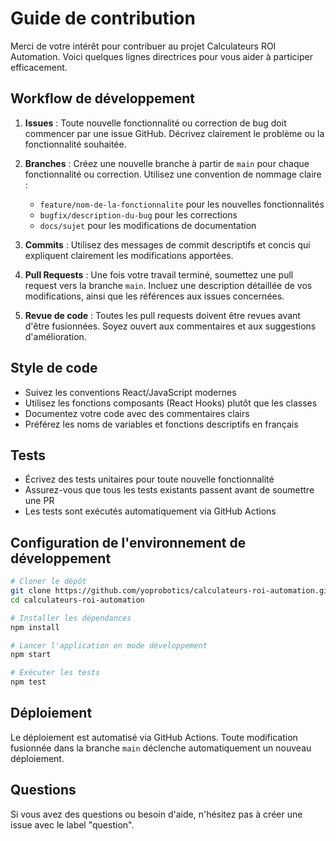 # Guide de contribution

Merci de votre intérêt pour contribuer au projet Calculateurs ROI Automation. Voici quelques lignes directrices pour vous aider à participer efficacement.

## Workflow de développement

1. **Issues** : Toute nouvelle fonctionnalité ou correction de bug doit commencer par une issue GitHub. Décrivez clairement le problème ou la fonctionnalité souhaitée.

2. **Branches** : Créez une nouvelle branche à partir de `main` pour chaque fonctionnalité ou correction. Utilisez une convention de nommage claire :
   - `feature/nom-de-la-fonctionnalite` pour les nouvelles fonctionnalités
   - `bugfix/description-du-bug` pour les corrections
   - `docs/sujet` pour les modifications de documentation

3. **Commits** : Utilisez des messages de commit descriptifs et concis qui expliquent clairement les modifications apportées.

4. **Pull Requests** : Une fois votre travail terminé, soumettez une pull request vers la branche `main`. Incluez une description détaillée de vos modifications, ainsi que les références aux issues concernées.

5. **Revue de code** : Toutes les pull requests doivent être revues avant d'être fusionnées. Soyez ouvert aux commentaires et aux suggestions d'amélioration.

## Style de code

- Suivez les conventions React/JavaScript modernes
- Utilisez les fonctions composants (React Hooks) plutôt que les classes
- Documentez votre code avec des commentaires clairs
- Préférez les noms de variables et fonctions descriptifs en français

## Tests

- Écrivez des tests unitaires pour toute nouvelle fonctionnalité
- Assurez-vous que tous les tests existants passent avant de soumettre une PR
- Les tests sont exécutés automatiquement via GitHub Actions

## Configuration de l'environnement de développement

```bash
# Cloner le dépôt
git clone https://github.com/yoprobotics/calculateurs-roi-automation.git
cd calculateurs-roi-automation

# Installer les dépendances
npm install

# Lancer l'application en mode développement
npm start

# Exécuter les tests
npm test
```

## Déploiement

Le déploiement est automatisé via GitHub Actions. Toute modification fusionnée dans la branche `main` déclenche automatiquement un nouveau déploiement.

## Questions

Si vous avez des questions ou besoin d'aide, n'hésitez pas à créer une issue avec le label "question".
